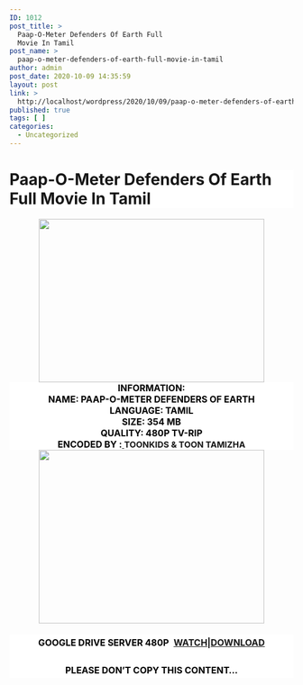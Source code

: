 ```yaml
---
ID: 1012
post_title: >
  Paap-O-Meter Defenders Of Earth Full
  Movie In Tamil
post_name: >
  paap-o-meter-defenders-of-earth-full-movie-in-tamil
author: admin
post_date: 2020-10-09 14:35:59
layout: post
link: >
  http://localhost/wordpress/2020/10/09/paap-o-meter-defenders-of-earth-full-movie-in-tamil/
published: true
tags: [ ]
categories:
  - Uncategorized
---
```

<h1 class="post-title" style="background: 0px 0px rgb(255, 255, 255); border: 0px; color: #171717; font-family: "Open Sans", sans-serif; font-size: 27px; line-height: 1.5em; margin: 10px 0px; outline: 0px; padding: 0px; position: relative; vertical-align: baseline;">Paap-O-Meter Defenders Of Earth Full Movie In Tamil</h1>
<p><span style="font-size: x-large;"><b><i><span style="color: #01ffff;"></span></i></b></span></p>
<div class="separator" style="clear: both; text-align: center;"><a href="https://1.bp.blogspot.com/-O6Runmstfi4/X3RMA_N7fqI/AAAAAAAAC-U/biWYREt0-98bjZZFvcDzzvaKxNfRM40RQCLcBGAsYHQ/s698/Paap{c48f4630022c0d57354920639953d21a0626fbbe35cb91b826b45669a52e752e}2BO{c48f4630022c0d57354920639953d21a0626fbbe35cb91b826b45669a52e752e}2BMeter{c48f4630022c0d57354920639953d21a0626fbbe35cb91b826b45669a52e752e}2BDefenders{c48f4630022c0d57354920639953d21a0626fbbe35cb91b826b45669a52e752e}2BOf{c48f4630022c0d57354920639953d21a0626fbbe35cb91b826b45669a52e752e}2BEarth.jpg" style="margin-left: 1em; margin-right: 1em;"><img loading="lazy" border="0" data-original-height="505" data-original-width="698" height="290" src="https://1.bp.blogspot.com/-O6Runmstfi4/X3RMA_N7fqI/AAAAAAAAC-U/biWYREt0-98bjZZFvcDzzvaKxNfRM40RQCLcBGAsYHQ/w400-h290/Paap{c48f4630022c0d57354920639953d21a0626fbbe35cb91b826b45669a52e752e}2BO{c48f4630022c0d57354920639953d21a0626fbbe35cb91b826b45669a52e752e}2BMeter{c48f4630022c0d57354920639953d21a0626fbbe35cb91b826b45669a52e752e}2BDefenders{c48f4630022c0d57354920639953d21a0626fbbe35cb91b826b45669a52e752e}2BOf{c48f4630022c0d57354920639953d21a0626fbbe35cb91b826b45669a52e752e}2BEarth.jpg" width="400" /></a></div>
<div class="separator" style="clear: both; text-align: center;">
<div class="separator" style="background: 0px 0px rgb(255, 255, 255); border: 0px; clear: both; color: #656565; font-family: "open sans", sans-serif; font-size: 15px; outline: 0px; padding: 0px; vertical-align: baseline;"><strong style="-webkit-font-smoothing: antialiased; background: 0px 0px; border: 0px; box-sizing: border-box; color: #010101; font-size: 16px; margin: 0px; outline: 0px; padding: 0px; vertical-align: baseline;">INFORMATION:<br style="-webkit-font-smoothing: antialiased; box-sizing: border-box; height: 1px; line-height: 1; margin: 0px; padding: 0px;" />NAME: PAAP-O-METER DEFENDERS OF EARTH</strong></div>
<div class="separator" style="background: 0px 0px rgb(255, 255, 255); border: 0px; clear: both; color: #656565; font-family: "open sans", sans-serif; font-size: 15px; outline: 0px; padding: 0px; vertical-align: baseline;"><strong style="-webkit-font-smoothing: antialiased; background: 0px 0px; border: 0px; box-sizing: border-box; color: #010101; font-size: 16px; margin: 0px; outline: 0px; padding: 0px; vertical-align: baseline;">LANGUAGE: TAMIL<br style="-webkit-font-smoothing: antialiased; box-sizing: border-box; height: 1px; line-height: 1; margin: 0px; padding: 0px;" />SIZE: 354 MB<br style="-webkit-font-smoothing: antialiased; box-sizing: border-box; height: 1px; line-height: 1; margin: 0px; padding: 0px;" />QUALITY: 480P TV-RIP<br style="-webkit-font-smoothing: antialiased; box-sizing: border-box; height: 1px; line-height: 1; margin: 0px; padding: 0px;" />ENCODED BY :<a href="https://toonkidztamilandtoontamizha.blogspot.com/" target="_blank" rel="noopener noreferrer">&nbsp;</a></strong><strong style="-webkit-font-smoothing: antialiased; background: 0px 0px transparent; border: 0px; box-sizing: border-box; color: #010101; font-size: 16px; margin: 0px; outline: 0px; padding: 0px; vertical-align: baseline;"><span style="color: #171717;"><span style="background-attachment: initial; background-clip: initial; background-image: initial; background-origin: initial; background-position: 0px 0px; background-repeat: initial; background-size: initial; border-color: initial; border-image: initial; border-style: initial; font-size: 15px; outline-color: initial; outline-style: initial; text-align: start; transition-duration: 0.17s; transition-property: all;">TOONKIDS &#038; TOON TAMIZHA</span></span></strong></div>
<div class="separator" style="clear: both; text-align: center;"><a href="https://1.bp.blogspot.com/-yIttiZ_tUso/X3RMi4ylfxI/AAAAAAAAC-c/8Xq334QlwAswcJ1joBKtOjtMmqcFkDLSQCLcBGAsYHQ/s520/Paap{c48f4630022c0d57354920639953d21a0626fbbe35cb91b826b45669a52e752e}2BO{c48f4630022c0d57354920639953d21a0626fbbe35cb91b826b45669a52e752e}2BMeter{c48f4630022c0d57354920639953d21a0626fbbe35cb91b826b45669a52e752e}2BDefender.jpg" style="margin-left: 1em; margin-right: 1em;"><img loading="lazy" border="0" data-original-height="400" data-original-width="520" height="308" src="https://1.bp.blogspot.com/-yIttiZ_tUso/X3RMi4ylfxI/AAAAAAAAC-c/8Xq334QlwAswcJ1joBKtOjtMmqcFkDLSQCLcBGAsYHQ/w400-h308/Paap{c48f4630022c0d57354920639953d21a0626fbbe35cb91b826b45669a52e752e}2BO{c48f4630022c0d57354920639953d21a0626fbbe35cb91b826b45669a52e752e}2BMeter{c48f4630022c0d57354920639953d21a0626fbbe35cb91b826b45669a52e752e}2BDefender.jpg" width="400" /></a></div>
<div class="separator" style="background: 0px 0px rgb(255, 255, 255); border: 0px; clear: both; color: #656565; font-family: "open sans", sans-serif; font-size: 15px; outline: 0px; padding: 0px; vertical-align: baseline;">
<p class="has-text-align-center" style="-webkit-font-smoothing: antialiased; background-attachment: initial; background-clip: initial; background-image: initial; background-origin: initial; background-position: 0px 0px; background-repeat: initial; background-size: initial; border: 0px; box-sizing: border-box; color: #010101; font-size: 16px; line-height: 1.8; margin: 20px 0px; outline: 0px; padding: 0px; vertical-align: baseline;"><strong style="-webkit-font-smoothing: antialiased; background: 0px 0px; border: 0px; box-sizing: border-box; margin: 0px; outline: 0px; padding: 0px; vertical-align: baseline;">GOOGLE DRIVE SERVER 480P&nbsp;</strong>&nbsp;<strong style="-webkit-font-smoothing: antialiased; background: 0px 0px; border: 0px; box-sizing: border-box; margin: 0px; outline: 0px; padding: 0px; vertical-align: baseline;"><a href="https://drive.google.com/file/d/1pewDK1U-vPUUU5Nhsjx6zqp9cRMA6Jz_/view?usp=sharing"><span style="background: 0px 0px; border: 0px; outline: 0px; padding: 0px; vertical-align: baseline;"><span style="background: 0px 0px; border: 0px; outline: 0px; padding: 0px; transition-duration: 0.17s; transition-property: all; vertical-align: baseline;">WATCH</span></span>|<span style="background: 0px 0px; border: 0px; outline: 0px; padding: 0px; vertical-align: baseline;"><span style="background: 0px 0px; border: 0px; outline: 0px; padding: 0px; transition-duration: 0.17s; transition-property: all; vertical-align: baseline;">DOWNLOAD</span></span></a></strong></p>
<p class="has-text-align-center" style="-webkit-font-smoothing: antialiased; background-attachment: initial; background-clip: initial; background-image: initial; background-origin: initial; background-position: 0px 0px; background-repeat: initial; background-size: initial; border: 0px; box-sizing: border-box; color: #010101; font-size: 16px; line-height: 1.8; margin: 20px 0px; outline: 0px; padding: 0px; vertical-align: baseline;"><strong style="-webkit-font-smoothing: antialiased; background: 0px 0px; border: 0px; box-sizing: border-box; margin: 0px; outline: 0px; padding: 0px; vertical-align: baseline;">PLEASE DON’T COPY THIS CONTENT…</strong></p>
</div>
</div>
<div class="separator" style="clear: both; text-align: center;">
<div class="separator" style="clear: both;">
<div class="separator" style="clear: both;">
<div class="separator" style="clear: both;">
<div class="separator" style="clear: both;">
<div class="separator" style="clear: both;"><span><span><i><br /></i></span></span></div>
</div>
</div>
</div>
</div>
</div>
